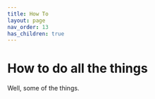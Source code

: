 ```yaml
---
title: How To
layout: page
nav_order: 13
has_children: true
---
```


# How to do all the things

Well, some of the things.
